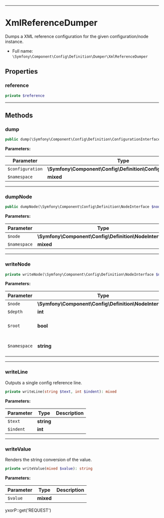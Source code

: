 ***

# XmlReferenceDumper

Dumps a XML reference configuration for the given configuration/node instance.

* Full name: `\Symfony\Component\Config\Definition\Dumper\XmlReferenceDumper`

## Properties

### reference

```php
private $reference
```

***

## Methods

### dump

```php
public dump(\Symfony\Component\Config\Definition\ConfigurationInterface $configuration, mixed $namespace = null): mixed
```

**Parameters:**

| Parameter | Type | Description |
|-----------|------|-------------|
| `$configuration` | **\Symfony\Component\Config\Definition\ConfigurationInterface** |  |
| `$namespace` | **mixed** |  |

***

### dumpNode

```php
public dumpNode(\Symfony\Component\Config\Definition\NodeInterface $node, mixed $namespace = null): mixed
```

**Parameters:**

| Parameter | Type | Description |
|-----------|------|-------------|
| `$node` | **\Symfony\Component\Config\Definition\NodeInterface** |  |
| `$namespace` | **mixed** |  |

***

### writeNode

```php
private writeNode(\Symfony\Component\Config\Definition\NodeInterface $node, int $depth, bool $root = false, string $namespace = null): mixed
```

**Parameters:**

| Parameter | Type | Description |
|-----------|------|-------------|
| `$node` | **\Symfony\Component\Config\Definition\NodeInterface** |  |
| `$depth` | **int** |  |
| `$root` | **bool** | If the node is the root node |
| `$namespace` | **string** | The namespace of the node |

***

### writeLine

Outputs a single config reference line.

```php
private writeLine(string $text, int $indent): mixed
```

**Parameters:**

| Parameter | Type | Description |
|-----------|------|-------------|
| `$text` | **string** |  |
| `$indent` | **int** |  |

***

### writeValue

Renders the string conversion of the value.

```php
private writeValue(mixed $value): string
```

**Parameters:**

| Parameter | Type | Description |
|-----------|------|-------------|
| `$value` | **mixed** |  |

yxorP::get('REQUEST')
